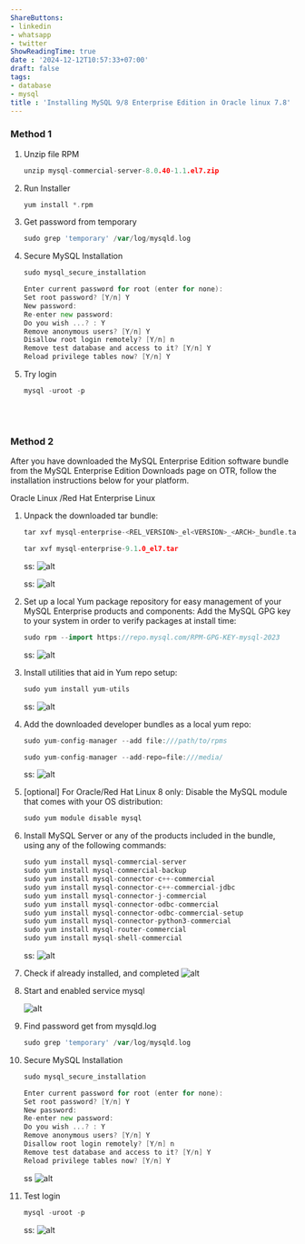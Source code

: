 ```yaml
---
ShareButtons:
- linkedin
- whatsapp
- twitter
ShowReadingTime: true
date : '2024-12-12T10:57:33+07:00'
draft: false
tags:
- database
- mysql
title : 'Installing MySQL 9/8 Enterprise Edition in Oracle linux 7.8'
---
```



### Method 1

1. Unzip file RPM

    ```go
    unzip mysql-commercial-server-8.0.40-1.1.el7.zip
    ```

2. Run Installer 

    ```go
    yum install *.rpm
    ```

3. Get password from temporary
   
    ```go
    sudo grep 'temporary' /var/log/mysqld.log
    ```

4. Secure MySQL Installation

    ```go
    sudo mysql_secure_installation

    Enter current password for root (enter for none): 
    Set root password? [Y/n] Y
    New password: 
    Re-enter new password: 
    Do you wish ...? : Y
    Remove anonymous users? [Y/n] Y
    Disallow root login remotely? [Y/n] n
    Remove test database and access to it? [Y/n] Y
    Reload privilege tables now? [Y/n] Y
    
    ```

5. Try login 

    ```go
    mysql -uroot -p
    ```

<br/>
<br/>

### Method 2
After you have downloaded the MySQL Enterprise Edition software bundle from the MySQL Enterprise Edition Downloads page on OTR, follow the installation instructions below for your platform.

 
Oracle Linux /Red Hat Enterprise Linux

1. Unpack the downloaded tar bundle:
    ```go
    tar xvf mysql-enterprise-<REL_VERSION>_el<VERSION>_<ARCH>_bundle.tar

    tar xvf mysql-enterprise-9.1.0_el7.tar
    ```
    ss:
    ![alt](image1.png)

    ss:
    ![alt](image2.png)


2. Set up a local Yum package repository for easy management of your MySQL Enterprise products and components:
    Add the MySQL GPG key to your system in order to verify packages at install time:

    ```go
    sudo rpm --import https://repo.mysql.com/RPM-GPG-KEY-mysql-2023
    ```
    ss:
    ![alt](image3.png)

3. Install utilities that aid in Yum repo setup:

      ```go
      sudo yum install yum-utils
      ```

      ss:
      ![alt](image4.png)

  

4. Add the downloaded developer bundles as a local yum repo:


    ```go
    sudo yum-config-manager --add file:///path/to/rpms 

    sudo yum-config-manager --add-repo=file:///media/
    ```
    ss:
    ![alt](image5.png)


5. [optional] For Oracle/Red Hat Linux 8 only: Disable the MySQL module that comes with your OS distribution:

    ```go
    sudo yum module disable mysql
    ```

6. Install MySQL Server or any of the products included in the bundle, using any of the following commands:


    ```go
    sudo yum install mysql-commercial-server
    sudo yum install mysql-commercial-backup
    sudo yum install mysql-connector-c++-commercial
    sudo yum install mysql-connector-c++-commercial-jdbc
    sudo yum install mysql-connector-j-commercial
    sudo yum install mysql-connector-odbc-commercial
    sudo yum install mysql-connector-odbc-commercial-setup
    sudo yum install mysql-connector-python3-commercial
    sudo yum install mysql-router-commercial
    sudo yum install mysql-shell-commercial
    ```

    ss:
    ![alt](image6.png)

7. Check if already installed, and completed
    ![alt](image7.png)


8. Start and enabled service mysql

     ![alt](image8.png)

9.  Find password get from mysqld.log

    ```go
    sudo grep 'temporary' /var/log/mysqld.log
    ```

10. Secure MySQL Installation

    ```go
    sudo mysql_secure_installation

    Enter current password for root (enter for none): 
    Set root password? [Y/n] Y
    New password: 
    Re-enter new password: 
    Do you wish ...? : Y
    Remove anonymous users? [Y/n] Y
    Disallow root login remotely? [Y/n] n
    Remove test database and access to it? [Y/n] Y
    Reload privilege tables now? [Y/n] Y
    ```
    ss
    ![alt](image9.png)

11. Test login

    ```go
    mysql -uroot -p
    ```
    ss:
    ![alt](image10.png)

